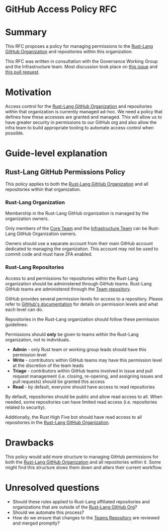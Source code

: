 # GitHub Access Policy RFC

# Summary
[summary]: #summary

This RFC proposes a policy for managing permissions to the [Rust-Lang GitHub Organization](https://www.github.com/rust-lang) and repositories within this organization.

This RFC was written in consultation with the Governance Working Group and the Infrastructure team. Most discussion took place on [this issue](https://github.com/rust-lang/wg-governance) and [this pull request](https://github.com/rust-lang/wg-governance/pull/42).

# Motivation
[motivation]: #motivation

Access control for the [Rust-Lang GitHub Organization](https://www.github.com/rust-lang) and repositories within that organization is currently managed ad-hoc. We need a policy that defines how these accesses are granted and managed. This will allow us to have greater security in permissions to our GitHub org and also allow the infra team to build appropriate tooling to automate access control when possible.

# Guide-level explanation
[guide-level-explanation]: #guide-level-explanation

## Rust-Lang GitHub Permissions Policy
This policy applies to both the [Rust-Lang GitHub Organization](https://github.com/rust-lang/) and all repositories within that organization.

### Rust-Lang Organization
Membership in the Rust-Lang GitHub organization is managed by the organization owners.

Only members of the [Core Team](https://github.com/rust-lang/team/blob/master/teams/core.toml) and the [Infrastructure Team](https://github.com/rust-lang/team/blob/master/teams/infra.toml) can be Rust-Lang GitHub Organization owners.

Owners should use a separate account from their main GitHub account dedicated to managing the organization. This account may not be used to commit code and must have 2FA enabled.

### Rust-Lang Repositories

Access to and permissions for repositories within the Rust-Lang organization should be administered through GitHub teams. Rust-Lang GitHub teams are administered through the [Team repository](https://github.com/rust-lang/team).

GitHub provides several permission levels for access to a repository. Please refer to [GitHub's documentation](https://help.github.com/en/github/setting-up-and-managing-organizations-and-teams/repository-permission-levels-for-an-organization) for details on permission levels and what each level can do.

Repositories in the Rust-Lang organization should follow these permission guidelines:

Permissions should **only** be given to teams within the Rust-Lang organization, not to individuals.

* **Admin** - only Rust team or working group leads should have this permission level
* **Write** - contributors within GitHub teams may have this permission level at the discretion of the team leads
* **Triage** - contributors within GitHub teams involved in issue and pull request management (i.e. closing, re-opening, and assigning issues and pull requests) should be granted this access
* **Read** - by default, everyone should have access to read repositories

By default, repositories should be public and allow read access to all. When needed, some repositories can have limited read access (i.e. repositories related to security). 

Additionally, the Rust High Five bot should have read access to all repositories in the [Rust-Lang GitHub Organization](https://github.com/rust-lang/).

# Drawbacks
[drawbacks]: #drawbacks

This policy would add more structure to managing GitHub permissions for both the [Rust-Lang GitHub Organization](https://github.com/rust-lang) and all repositories within it. Some might find this structure slows them down and alters their current workflow.

# Unresolved questions
[unresolved-questions]: #unresolved-questions

- Should these rules applied to Rust-Lang affiliated repositories and organizations that are outside of the [Rust-Lang GitHub Org](https://www.github.com/rustlang)?
- Should we automate this process?
- How do we ensure that changes to the [Teams Repository](https://github.com/rust-lang/team) are reviewed and merged promptly?